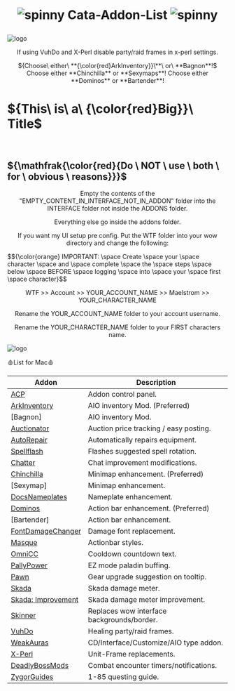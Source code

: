 # <p align="center"> ![spinny](https://www.roleplayerguild.com/img/spinner.gif) Cata-Addon-List ![spinny](https://www.roleplayerguild.com/img/spinner.gif) </p>

![logo](https://lasu.edu.ng/ispadems/assets/img/line2.png)

<p align="center"> If using VuhDo and X-Perl disable party/raid frames in x-perl settings. </p>

<p align="center"> ${Choose\ either\ **{\color{red}ArkInventory}}\**\ or\ **Bagnon**!$
Choose either **Chinchilla** or **Sexymaps**!
Choose either **Dominos** or **Bartender**! </p>

# ${This\ is\ a\ {\color{red}Big}}\ Title$
</br>

## ${\mathfrak{\color{red}{Do \ NOT \ use \ both \ for \ obvious \ reasons}}}$

<p align="center"> Empty the contents of the "EMPTY_CONTENT_IN_INTERFACE_NOT_IN_ADDON" folder into the INTERFACE folder not inside the ADDONS folder.  </p>
<p align="center"> Everything else go inside the addons folder. </p>

<p align="center"> If you want my UI setup pre config. Put the WTF folder into your wow directory and change the following: </p>
$${\color{orange} IMPORTANT: \space Create \space your \space character \space and \space complete \space the \space steps \space below \space BEFORE \space logging \space into \space your \space first \space character}$$
<p align="center"> WTF >> Account >> YOUR_ACCOUNT_NAME >> Maelstrom >> YOUR_CHARACTER_NAME </p>
<p align="center"> Rename the YOUR_ACCOUNT_NAME folder to your account username. </p>
<p align="center"> Rename the YOUR_CHARACTER_NAME folder to your FIRST characters name.  </p>

![logo](https://lasu.edu.ng/ispadems/assets/img/line2.png)

🩸List for Mac🩸

| Addon | Description |
| --- | --- |
| [ACP](https://github.com/Beardedrasta/Cata-Addon-List/raw/main/AddOns/ACP.zip) | Addon control panel. |
| [ArkInventory](https://github.com/Beardedrasta/Cata-Addon-List/raw/main/AddOns/ArkInventory.zip) | AIO inventory Mod. (Preferred)|
| [Bagnon] | AIO inventory Mod. |
| [Auctionator](https://github.com/Beardedrasta/Cata-Addon-List/raw/main/AddOns/Auctionator.zip) | Auction price tracking / easy posting. |
| [AutoRepair](https://github.com/Beardedrasta/Cata-Addon-List/raw/main/AddOns/AutoRepair.zip) | Automatically repairs equipment. |
| [Spellflash](https://github.com/Beardedrasta/Cata-Addon-List/raw/main/AddOns/Spellflash.zip) | Flashes suggested spell rotation. |
| [Chatter](https://github.com/Beardedrasta/Cata-Addon-List/raw/main/AddOns/Chatter.zip) | Chat improvement modifications. |
| [Chinchilla](https://github.com/Beardedrasta/Cata-Addon-List/raw/main/AddOns/Chinchilla.zip) | Minimap enhancement. (Preferred)|
| [Sexymap] | Minimap enhancement. |
| [DocsNameplates](https://github.com/Beardedrasta/Cata-Addon-List/raw/main/AddOns/DocsUI_Nameplates.zip) | Nameplate enhancement. |
| [Dominos](https://github.com/Beardedrasta/Cata-Addon-List/raw/main/AddOns/Dominos.zip) | Action bar enhancement.  (Preferred)|
| [Bartender] | Action bar enhancement. |
| [FontDamageChanger](https://github.com/Beardedrasta/Cata-Addon-List/raw/main/AddOns/FontDamageChanger.zip) | Damage font replacement. |
| [Masque](https://github.com/Beardedrasta/Cata-Addon-List/raw/main/AddOns/Masque.zip) | Actionbar styles. |
| [OmniCC](https://github.com/Beardedrasta/Cata-Addon-List/raw/main/AddOns/OmniCC.zip) | Cooldown countdown text. |
| [PallyPower](https://github.com/Beardedrasta/Cata-Addon-List/raw/main/AddOns/PallyPower.zip) | EZ mode paladin buffing. |
| [Pawn](https://github.com/Beardedrasta/Cata-Addon-List/raw/main/AddOns/Pawn.zip) | Gear upgrade suggestion on tooltip. |
| [Skada](https://github.com/Beardedrasta/Cata-Addon-List/raw/main/AddOns/Skada.zip) | Skada damage meter. |
| [Skada: Improvement](https://github.com/Beardedrasta/Cata-Addon-List/raw/main/AddOns/SkadaImprovement.zip) | Skada damage meter improvement. |
| [Skinner](https://github.com/Beardedrasta/Cata-Addon-List/raw/main/AddOns/Skinner.zip) | Replaces wow interface backgrounds/border. |
| [VuhDo](https://github.com/Beardedrasta/Cata-Addon-List/raw/main/AddOns/VuhDo.zip) | Healing party/raid frames. |
| [WeakAuras](https://github.com/Beardedrasta/Cata-Addon-List/raw/main/AddOns/WeakAuras.zip) | CD/Interface/Customize/AIO type addon. |
| [X-Perl](https://github.com/Beardedrasta/Cata-Addon-List/raw/main/AddOns/XPerl.zip) | Unit-Frame replacements. |
| [DeadlyBossMods](https://github.com/Beardedrasta/Cata-Addon-List/raw/main/AddOns/DBM-Core.zip) | Combat encounter timers/notifications. |
| [ZygorGuides](https://github.com/Beardedrasta/Cata-Addon-List/raw/main/AddOns/ZygorGuidesViewer.zip) | 1-85 questing guide. |

